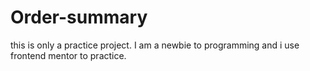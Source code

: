 # Order-summary
this is only a practice project. I am a newbie to programming and i use frontend mentor to practice.
